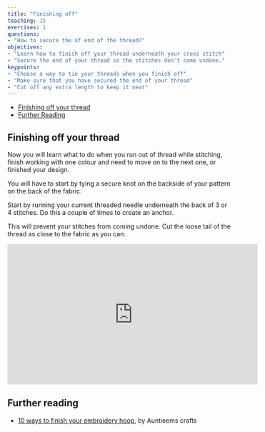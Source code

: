 ```yaml
---
title: "Finishing off"
teaching: 15
exercises: 1
questions:
- "How to secure the of end of the thread?"
objectives:
- "Learn how to finish off your thread underneath your cross stitch"
- "Secure the end of your thread so the stitches don't come undone."
keypoints:
- "Choose a way to tie your threads when you finish off"
- "Make sure that you have secured the end of your thread"
- "Cut off any extra length to keep it neat"
---
```


- [Finishing off your thread](#finishing-off-your-thread)
- [Further Reading](#further-reading)

## Finishing off your thread

Now you will learn what to do when you run out of thread while stitching, finish working with one colour and need to move on to the next one, or finished your design.

You will have to start by tying a secure knot on the backside of your pattern on the back of the fabric.

Start by running your current threaded needle underneath the back of 3 or 4 stitches.
Do this a couple of times to create an anchor.

This will prevent your stitches from coming undone.
Cut the loose tail of the thread as close to the fabric as you can.

<iframe width="560" height="315" src="https://www.youtube.com/embed/6fIaQBjHskI" frameborder="0" allow="accelerometer; autoplay; encrypted-media; gyroscope; picture-in-picture" allowfullscreen></iframe>

## Further reading

- [10 ways to finish your embroidery hoop](http://www.auntieemscrafts.com/10-ways-to-finish-embroidery-hoops/), by Auntieems crafts
